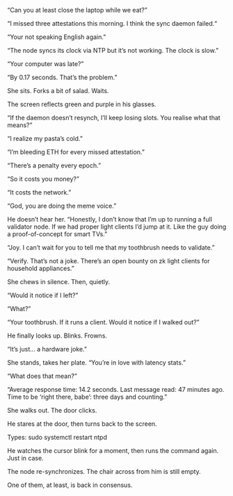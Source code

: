 “Can you at least close the laptop while we eat?” 

“I missed three attestations this morning. I think the sync daemon failed.“

“Your not speaking English again.”


“The node syncs its clock via NTP but it’s not working. The clock is slow.”

“Your computer was late?”

“By 0.17 seconds. That’s the problem.”

She sits. Forks a bit of salad. Waits.

The screen reflects green and purple in his glasses.

“If the daemon doesn’t resynch, I’ll keep losing slots. You realise what that means?”

“I realize my pasta’s cold.”

“I’m bleeding ETH for every missed attestation.”

“There’s a penalty every epoch.”

“So it costs you money?”

“It costs the network.”

“God, you are doing the meme voice.”

He doesn’t hear her. “Honestly, I don’t know that I’m up to running a full validator node. If we had proper light clients I’d jump at it. Like the guy doing a proof-of-concept for smart TVs.”

“Joy. I can’t wait for you to tell me that my toothbrush needs to validate.”

“Verify. That’s not a joke. There’s an open bounty on zk light clients for household appliances.”

She chews in silence. Then, quietly. 

“Would it notice if I left?”

“What?”

“Your toothbrush. If it runs a client. Would it notice if I walked out?”

He finally looks up. Blinks. Frowns.

“It’s just… a hardware joke.”

She stands, takes her plate. “You’re in love with latency stats.”

“What does that mean?”

“Average response time: 14.2 seconds. Last message read: 47 minutes ago. Time to be ‘right there, babe’: three days and counting.”

She walks out. The door clicks.

He stares at the door, then turns back to the screen.

Types: sudo systemctl restart ntpd

He watches the cursor blink for a moment, then runs the command again. Just in case.

The node re-synchronizes. The chair across from him is still empty.

One of them, at least, is back in consensus.
